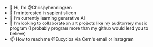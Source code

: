 - 👋 Hi, I’m @Chrisjayhenningsen
- 👀 I’m interested in sapient silicon
- 🌱 I’m currently learning generative AI
- 💞️ I’m looking to collaborate on art projects like my auditorrery music program (I probably program more than my github would lead you to believe)
- 📫 How to reach me @Eucyclos via Cern's email or instagram

<!---
Chrisjayhenningsen/Chrisjayhenningsen is a ✨ special ✨ repository because its `README.md` (this file) appears on your GitHub profile.
You can click the Preview link to take a look at your changes.
--->
